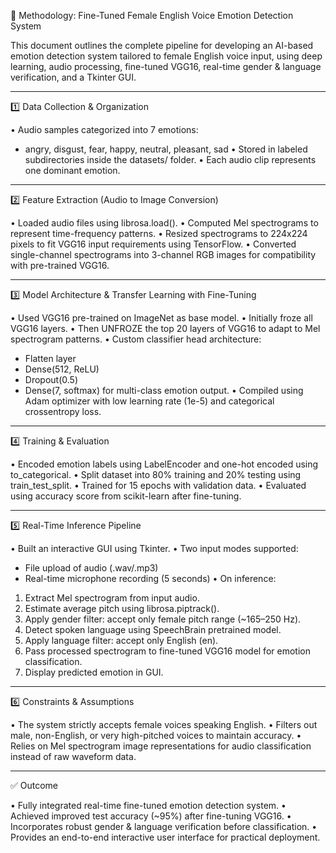 🧠 Methodology: Fine-Tuned Female English Voice Emotion Detection System

This document outlines the complete pipeline for developing an AI-based emotion detection system tailored to female English voice input, using deep learning, audio processing, fine-tuned VGG16, real-time gender & language verification, and a Tkinter GUI.

---

1️⃣ Data Collection & Organization

• Audio samples categorized into 7 emotions:
  - angry, disgust, fear, happy, neutral, pleasant, sad
• Stored in labeled subdirectories inside the datasets/ folder.
• Each audio clip represents one dominant emotion.

---

2️⃣ Feature Extraction (Audio to Image Conversion)

• Loaded audio files using librosa.load().
• Computed Mel spectrograms to represent time-frequency patterns.
• Resized spectrograms to 224x224 pixels to fit VGG16 input requirements using TensorFlow.
• Converted single-channel spectrograms into 3-channel RGB images for compatibility with pre-trained VGG16.

---

3️⃣ Model Architecture & Transfer Learning with Fine-Tuning

• Used VGG16 pre-trained on ImageNet as base model.
• Initially froze all VGG16 layers.
• Then UNFROZE the top 20 layers of VGG16 to adapt to Mel spectrogram patterns.
• Custom classifier head architecture:
  - Flatten layer
  - Dense(512, ReLU)
  - Dropout(0.5)
  - Dense(7, softmax) for multi-class emotion output.
• Compiled using Adam optimizer with low learning rate (1e-5) and categorical crossentropy loss.

---

4️⃣ Training & Evaluation

• Encoded emotion labels using LabelEncoder and one-hot encoded using to_categorical.
• Split dataset into 80% training and 20% testing using train_test_split.
• Trained for 15 epochs with validation data.
• Evaluated using accuracy score from scikit-learn after fine-tuning.

---

5️⃣ Real-Time Inference Pipeline

• Built an interactive GUI using Tkinter.
• Two input modes supported:
  - File upload of audio (.wav/.mp3)
  - Real-time microphone recording (5 seconds)
• On inference:
  1. Extract Mel spectrogram from input audio.
  2. Estimate average pitch using librosa.piptrack().
  3. Apply gender filter: accept only female pitch range (~165–250 Hz).
  4. Detect spoken language using SpeechBrain pretrained model.
  5. Apply language filter: accept only English (en).
  6. Pass processed spectrogram to fine-tuned VGG16 model for emotion classification.
  7. Display predicted emotion in GUI.

---

6️⃣ Constraints & Assumptions

• The system strictly accepts female voices speaking English.
• Filters out male, non-English, or very high-pitched voices to maintain accuracy.
• Relies on Mel spectrogram image representations for audio classification instead of raw waveform data.

---

✅ Outcome

• Fully integrated real-time fine-tuned emotion detection system.
• Achieved improved test accuracy (~95%) after fine-tuning VGG16.
• Incorporates robust gender & language verification before classification.
• Provides an end-to-end interactive user interface for practical deployment.